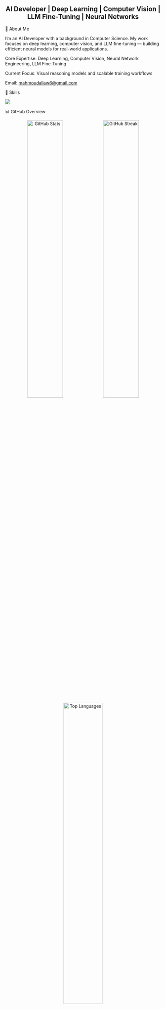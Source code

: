 <h2 align="center">AI Developer | Deep Learning | Computer Vision | LLM Fine-Tuning | Neural Networks</h2>

👋 About Me

I’m an AI Developer with a background in Computer Science.
My work focuses on deep learning, computer vision, and LLM fine-tuning — building efficient neural models for real-world applications.

Core Expertise: Deep Learning, Computer Vision, Neural Network Engineering, LLM Fine-Tuning

Current Focus: Visual reasoning models and scalable training workflows

Email: mahmoudallaw6@gmail.com

🧰 Skills
<p align="left"> <img src="https://skillicons.dev/icons?i=python,pytorch,tensorflow,opencv,scikitlearn,pandas,seaborn,matplotlib,pycharm,fastapi" /> </p>
📊 GitHub Overview
<p align="center"> <img src="https://github-readme-stats.vercel.app/api?username=mahmoudallaw&show_icons=true&theme=tokyonight&hide_border=true" width="48%" alt="GitHub Stats"/> <img src="https://github-readme-streak-stats.herokuapp.com/?user=mahmoudallaw&theme=tokyonight&hide_border=true" width="48%" alt="GitHub Streak"/> </p> <p align="center"> <img src="https://github-readme-stats.vercel.app/api/top-langs/?username=mahmoudallaw&layout=compact&theme=tokyonight&hide_border=true" width="50%" alt="Top Languages"/> </p>
🔗 Connect
<p align="center"> <a href="https://uk.linkedin.com/in/mahmoud-allaw-4aa35a2b2" target="_blank"> <img src="https://skillicons.dev/icons?i=linkedin" width="45" height="45" alt="LinkedIn"/> </a> <a href="mailto:mahmoudallaw6@gmail.com"> <img src="https://skillicons.dev/icons?i=gmail" width="45" height="45" alt="Email"/> </a> <a href="https://github.com/mahmoudallaw" target="_blank"> <img src="https://skillicons.dev/icons?i=github" width="45" height="45" alt="GitHub"/> </a> </p>
